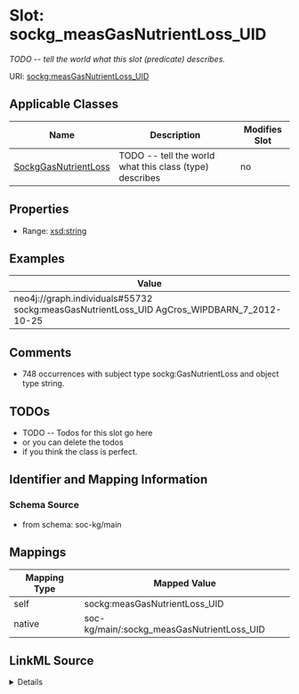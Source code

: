 

# Slot: sockg_measGasNutrientLoss_UID


_TODO -- tell the world what this slot (predicate) describes._





URI: [sockg:measGasNutrientLoss_UID](http://www.semanticweb.org/sockg/ontologies/2024/0/soil-carbon-ontology/measGasNutrientLoss_UID)



<!-- no inheritance hierarchy -->





## Applicable Classes

| Name | Description | Modifies Slot |
| --- | --- | --- |
| [SockgGasNutrientLoss](../classes/SockgGasNutrientLoss.md) | TODO -- tell the world what this class (type) describes |  no  |







## Properties

* Range: [xsd:string](http://www.w3.org/2001/XMLSchema#string)






## Examples

| Value |
| --- |
| neo4j://graph.individuals#55732 sockg:measGasNutrientLoss_UID AgCros_WIPDBARN_7_2012-10-25 |

## Comments

* 748 occurrences with subject type sockg:GasNutrientLoss and object type string.

## TODOs

* TODO -- Todos for this slot go here
* or you can delete the todos
* if you think the class is perfect.

## Identifier and Mapping Information







### Schema Source


* from schema: soc-kg/main




## Mappings

| Mapping Type | Mapped Value |
| ---  | ---  |
| self | sockg:measGasNutrientLoss_UID |
| native | soc-kg/main/:sockg_measGasNutrientLoss_UID |




## LinkML Source

<details>
```yaml
name: sockg_measGasNutrientLoss_UID
description: TODO -- tell the world what this slot (predicate) describes.
todos:
- TODO -- Todos for this slot go here
- or you can delete the todos
- if you think the class is perfect.
comments:
- 748 occurrences with subject type sockg:GasNutrientLoss and object type string.
examples:
- value: neo4j://graph.individuals#55732 sockg:measGasNutrientLoss_UID AgCros_WIPDBARN_7_2012-10-25
from_schema: soc-kg/main
rank: 1000
slot_uri: sockg:measGasNutrientLoss_UID
alias: sockg_measGasNutrientLoss_UID
domain_of:
- sockg_GasNutrientLoss
range: string

```
</details>